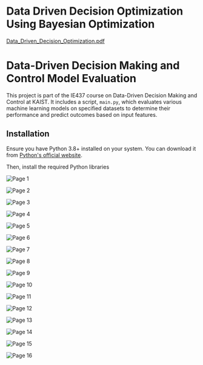 # Data Driven Decision Optimization Using Bayesian Optimization

[Data_Driven_Decision_Optimization.pdf](https://github.com/hwaaaaanii/Data-Driven-Decision-Optimization-Using-Bayesian-Optimization/files/15284006/Data_Driven_Decision_Optimization.pdf)

# Data-Driven Decision Making and Control Model Evaluation

This project is part of the IE437 course on Data-Driven Decision Making and Control at KAIST. It includes a script, `main.py`, which evaluates various machine learning models on specified datasets to determine their performance and predict outcomes based on input features.

## Installation

Ensure you have Python 3.8+ installed on your system. You can download it from [Python's official website](https://www.python.org).

Then, install the required Python libraries




![Page 1](data/images/page_1.png)

![Page 2](data/images/page_2.png)

![Page 3](data/images/page_3.png)

![Page 4](data/images/page_4.png)

![Page 5](data/images/page_5.png)

![Page 6](data/images/page_6.png)

![Page 7](data/images/page_7.png)

![Page 8](data/images/page_8.png)

![Page 9](data/images/page_9.png)

![Page 10](data/images/page_10.png)

![Page 11](data/images/page_11.png)

![Page 12](data/images/page_12.png)

![Page 13](data/images/page_13.png)

![Page 14](data/images/page_14.png)

![Page 15](data/images/page_15.png)

![Page 16](data/images/page_16.png)

